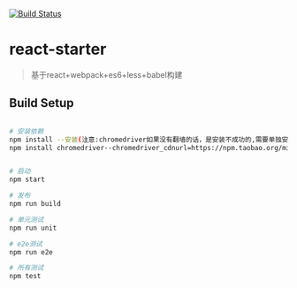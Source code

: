 
[![Build Status](https://travis-ci.org/guoxiangwen/react-starter.svg?branch=webpack2)](https://travis-ci.org/guoxiangwen/react-starter)


# react-starter

> 基于react+webpack+es6+less+babel构建

## Build Setup
``` bash

# 安装依赖
npm install --安装(注意:chromedriver如果没有翻墙的话，是安装不成功的,需要单独安装
npm install chromedriver--chromedriver_cdnurl=https://npm.taobao.org/mirrors/chromedriver))


# 启动
npm start

# 发布
npm run build

# 单元测试
npm run unit

# e2e测试
npm run e2e

# 所有测试
npm test
```